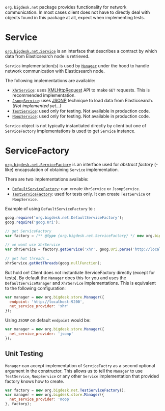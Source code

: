 `org.bigdesk.net` package provides functionality for network communication. In most cases client does not have to directly deal with objects found in this package at all, expect when implementing tests.

# Service

[`org.bigdesk.net.Service`](Service.js) is an interface that describes a contract by which data from Elasticsearch node is retrieved.

`Service` implementation(s) is used by [`Manager`](../store/readme.md) under the hood to handle network communication with Elasticsearch node.

The following implementations are available:

- [`XhrService`](XhrService.js): uses [XMLHttpRequest][XMLHttpRequest] API to make `GET` requests. This is recommended implementation.
- [`JsonpService`](JsonpService.js): uses [JSONP][JSNOP] technique to load data from Elasticsearch. _(Not implemented yet…)_
- [`TestService`](../../../../../test/javascript_sources/org/bigdesk/net/TestService.js): used only for testing. Not available in production code.
- [`NoopService`](../../../../../test/javascript_sources/org/bigdesk/net/NoopService.js): used only for testing. Not available in production code.

[XMLHttpRequest]: http://en.wikipedia.org/wiki/XMLHttpRequest
[JSNOP]: http://en.wikipedia.org/wiki/JSONP

`Service` object is not typically instantiated directly by client but one of `ServiceFactory` implementations is used to get `Service` instance.

# ServiceFactory

[`org.bigdesk.net.ServiceFactory`](ServiceFactory.js) is an interface used for _abstract factory_ (-like) encapsulation of obtaining `Service` implementation.

There are two implementations available:

- [`DefaultServiceFactory`](DefaultServiceFactory.js): can create `XhrService` or `JsonpService`.
- [`TestServiceFactory`](../../../../../test/javascript_sources/org/bigdesk/net/TestServiceFactory.js): used for tests only. It can create `TestService` or `NoopService`.

Example of using `DefaultServiceFactory` to :

```javascript
goog.require('org.bigdesk.net.DefaultServiceFactory');
goog.require('goog.Uri');  

// get ServiceFactory
var factory = /** @type {org.bigdesk.net.ServiceFactory} */ new org.bigdesk.net.DefaultServiceFactory();
  
// we want use XhrService
var xhrService = factory.getService('xhr', goog.Uri.parse('http://localhost:9200'));
  
// get hot threads …
xhrService.getHotThreads(goog.nullFunction);
```

But hold on! Client does not instantiate ServiceFactory directly (except for tests). By default the `Manager` does this for you and uses the `DefaultServiceManager` and `XhrService` implementations. 
This is equivalent to the following configuration:

```javascript
var manager = new org.bigdesk.store.Manager({
  endpoint: 'http://localhost:9200',
  net_service_provider: 'xhr'
});
```
Using `JSONP` on default `endpoint` would be:

```javascript
var manager = new org.bigdesk.store.Manager({
  net_service_provider: 'jsonp'
});
```

## Unit Testing

`Manager` can accept implementation of `ServiceFactry` as a second optional argument in the constructor. This allows us to tell the `Manager` to use `TestService`, `NoopService` or any other `Service` implementation that provided factory knows how to create.

```javascript
var factory = new org.bigdesk.net.TestServiceFactory();
var manager = new org.bigdesk.store.Manager({
  net_service_provider: 'noop'
}, factory);
```